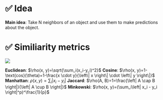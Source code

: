 # ✅ Idea

**Main idea**: Take N neighbors of an object and use them to make predictions about the object.

# ✅ Similiarity metrics

![](https://yastatic.net/s3/education-portal/media/2_2_8440e10f60_6a35a4f1bc.webp)

**Euclidean**: $\rho(x, y)=\sqrt{\sum_i(x_i-y_i)^2}$
**Cosine**: $\rho(x, y)=1-\text{cos}(\theta)=1-\frac{x \cdot y}{\left\| x \right\| \cdot \left\| y \right\|}$
**Manhattan**: $\rho(x, y)=\sum_i \left| x_i - y_i \right|$
**Jaccard**: $\rho(A, B)=1=\frac{\left| A \cap  B \right|}{\left| A \cup   B \right|}$
**Minkowski**: $\rho(x, y)=(\sum_i\left| x_i - y_i \right|^p)^\frac{1}{p}$
